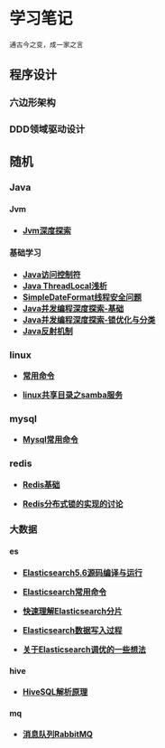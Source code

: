 # 学习笔记
~~~
通古今之变，成一家之言
~~~

## 程序设计
### 六边形架构


### DDD领域驱动设计


## 随机

### Java
#### Jvm
* [**Jvm深度探索**](随记/Java/jvm/jvm.md)
#### 基础学习
* [**Java访问控制符**](随记/Java/基础/access_control.md)
* [**Java ThreadLocal浅析**](随记/Java/基础/thread_local.md)
* [**SimpleDateFormat线程安全问题**](随记/Java/基础/simple_date_format.md)
* [**Java并发编程深度探索-基础**](随记/Java/基础/concurrent_programming1.md)
* [**Java并发编程深度探索-锁优化与分类**](随记/Java/基础/concurrent_programming2.md)
* [**Java反射机制**](随记/Java/基础/reflection.md)

### linux
* [**常用命令**](随记/linux/command.md)

* [**linux共享目录之samba服务**](随记/linux/samba.md)

### mysql
* [**Mysql常用命令**](随记/mysql/mysql_command.md)

### redis
* [**Redis基础**](随记/redis/data_type.md)

* [**Redis分布式锁的实现的讨论**](随记/redis/distributed_lock.md)

### 大数据
#### es
* [**Elasticsearch5.6源码编译与运行**](随记/大数据/es/source_code.md)

* [**Elasticsearch常用命令**](随记/大数据/es/es_command.md)

* [**快速理解Elasticsearch分片**](随记/大数据/es/es_shard_distribution.md)

* [**Elasticsearch数据写入过程**](随记/大数据/es/es_data_write.md)

* [**关于Elasticsearch调优的一些想法**](随记/大数据/es/es_jvm.md)
#### hive
* [**HiveSQL解析原理**](随记/大数据/hive/hive_sql.md)
#### mq
* [**消息队列RabbitMQ**](随记/大数据/mq/mq.md)


